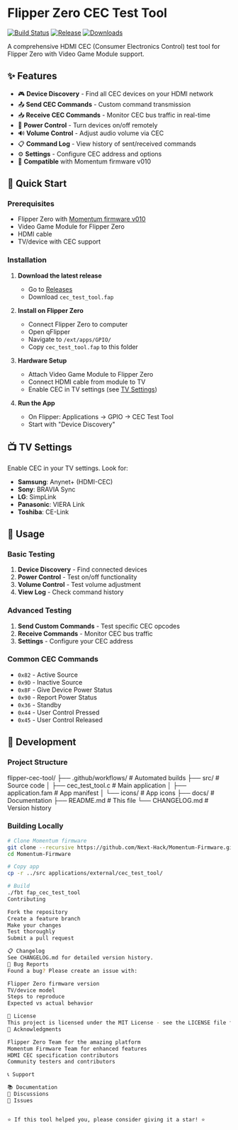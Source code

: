# Flipper Zero CEC Test Tool

[![Build Status](https://github.com/Dannykeren/flipper-cec-tool/workflows/Build%20Flipper%20CEC%20Tool/badge.svg)](https://github.com/Dannykeren/flipper-cec-tool/actions)
[![Release](https://img.shields.io/github/v/release/Dannykeren/flipper-cec-tool)](https://github.com/Dannykeren/flipper-cec-tool/releases)
[![Downloads](https://img.shields.io/github/downloads/Dannykeren/flipper-cec-tool/total)](https://github.com/Dannykeren/flipper-cec-tool/releases)

A comprehensive HDMI CEC (Consumer Electronics Control) test tool for Flipper Zero with Video Game Module support.

## ✨ Features

- 🎮 **Device Discovery** - Find all CEC devices on your HDMI network
- 📤 **Send CEC Commands** - Custom command transmission
- 📥 **Receive CEC Commands** - Monitor CEC bus traffic in real-time
- 🔌 **Power Control** - Turn devices on/off remotely
- 🔊 **Volume Control** - Adjust audio volume via CEC
- 📋 **Command Log** - View history of sent/received commands
- ⚙️ **Settings** - Configure CEC address and options
- 🎯 **Compatible** with Momentum firmware v010

## 🚀 Quick Start

### Prerequisites
- Flipper Zero with [Momentum firmware v010](https://github.com/Next-Hack/Momentum-Firmware)
- Video Game Module for Flipper Zero
- HDMI cable
- TV/device with CEC support

### Installation

1. **Download the latest release**
   - Go to [Releases](https://github.com/YOUR_USERNAME/flipper-cec-tool/releases)
   - Download `cec_test_tool.fap`

2. **Install on Flipper Zero**
   - Connect Flipper Zero to computer
   - Open qFlipper
   - Navigate to `/ext/apps/GPIO/`
   - Copy `cec_test_tool.fap` to this folder

3. **Hardware Setup**
   - Attach Video Game Module to Flipper Zero
   - Connect HDMI cable from module to TV
   - Enable CEC in TV settings (see [TV Settings](#tv-settings))

4. **Run the App**
   - On Flipper: Applications → GPIO → CEC Test Tool
   - Start with "Device Discovery"

## 📺 TV Settings

Enable CEC in your TV settings. Look for:
- **Samsung**: Anynet+ (HDMI-CEC)
- **Sony**: BRAVIA Sync
- **LG**: SimpLink
- **Panasonic**: VIERA Link
- **Toshiba**: CE-Link

## 🎯 Usage

### Basic Testing
1. **Device Discovery** - Find connected devices
2. **Power Control** - Test on/off functionality
3. **Volume Control** - Test volume adjustment
4. **View Log** - Check command history

### Advanced Testing
1. **Send Custom Commands** - Test specific CEC opcodes
2. **Receive Commands** - Monitor CEC bus traffic
3. **Settings** - Configure your CEC address

### Common CEC Commands
- `0x82` - Active Source
- `0x9D` - Inactive Source
- `0x8F` - Give Device Power Status
- `0x90` - Report Power Status
- `0x36` - Standby
- `0x44` - User Control Pressed
- `0x45` - User Control Released

## 🔧 Development

### Project Structure
flipper-cec-tool/
├── .github/workflows/    # Automated builds
├── src/                  # Source code
│   ├── cec_test_tool.c  # Main application
│   ├── application.fam  # App manifest
│   └── icons/           # App icons
├── docs/                # Documentation
├── README.md           # This file
└── CHANGELOG.md        # Version history

### Building Locally
```bash
# Clone Momentum firmware
git clone --recursive https://github.com/Next-Hack/Momentum-Firmware.git
cd Momentum-Firmware

# Copy app
cp -r ../src applications/external/cec_test_tool/

# Build
./fbt fap_cec_test_tool
Contributing

Fork the repository
Create a feature branch
Make your changes
Test thoroughly
Submit a pull request

📋 Changelog
See CHANGELOG.md for detailed version history.
🐛 Bug Reports
Found a bug? Please create an issue with:

Flipper Zero firmware version
TV/device model
Steps to reproduce
Expected vs actual behavior

📄 License
This project is licensed under the MIT License - see the LICENSE file for details.
🙏 Acknowledgments

Flipper Zero Team for the amazing platform
Momentum Firmware Team for enhanced features
HDMI CEC specification contributors
Community testers and contributors

📞 Support

📚 Documentation
💬 Discussions
🐛 Issues


⭐ If this tool helped you, please consider giving it a star! ⭐

